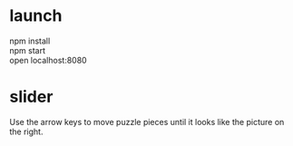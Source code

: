 # launch

npm install\
npm start\
open localhost:8080

# slider

Use the arrow keys to move puzzle pieces until it looks like the picture on the right.

